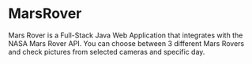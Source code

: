 # MarsRover

Mars Rover is a Full-Stack Java Web Application that integrates with the NASA Mars Rover API. You can choose between 3 different Mars Rovers and check pictures from selected cameras and specific day.